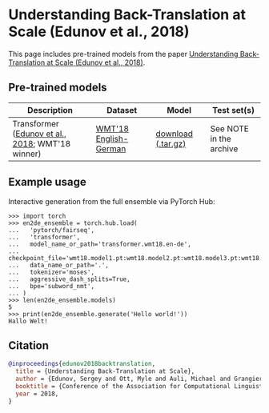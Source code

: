 # Understanding Back-Translation at Scale (Edunov et al., 2018)

This page includes pre-trained models from the paper [Understanding Back-Translation at Scale (Edunov et al., 2018)](https://arxiv.org/abs/1808.09381).

## Pre-trained models

Description | Dataset | Model | Test set(s)
---|---|---|---
Transformer <br> ([Edunov et al., 2018](https://arxiv.org/abs/1808.09381); WMT'18 winner) | [WMT'18 English-German](http://www.statmt.org/wmt18/translation-task.html) | [download (.tar.gz)](https://dl.fbaipublicfiles.com/fairseq/models/wmt18.en-de.ensemble.tar.gz) | See NOTE in the archive

## Example usage

Interactive generation from the full ensemble via PyTorch Hub:
```
>>> import torch
>>> en2de_ensemble = torch.hub.load(
...   'pytorch/fairseq',
...   'transformer',
...   model_name_or_path='transformer.wmt18.en-de',
...   checkpoint_file='wmt18.model1.pt:wmt18.model2.pt:wmt18.model3.pt:wmt18.model4.pt:wmt18.model5.pt',
...   data_name_or_path='.',
...   tokenizer='moses',
...   aggressive_dash_splits=True,
...   bpe='subword_nmt',
... )
>>> len(en2de_ensemble.models)
5
>>> print(en2de_ensemble.generate('Hello world!'))
Hallo Welt!
```

## Citation
```bibtex
@inproceedings{edunov2018backtranslation,
  title = {Understanding Back-Translation at Scale},
  author = {Edunov, Sergey and Ott, Myle and Auli, Michael and Grangier, David},
  booktitle = {Conference of the Association for Computational Linguistics (ACL)},
  year = 2018,
}
```
